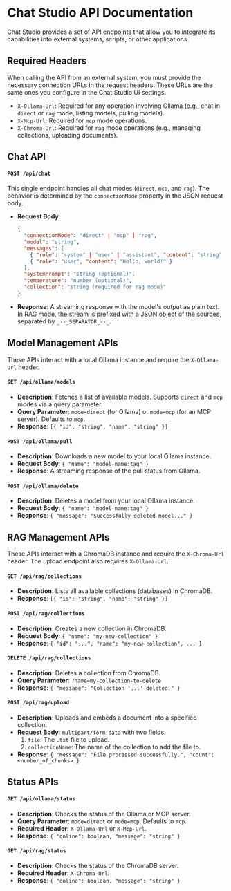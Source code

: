 # Chat Studio API Documentation

Chat Studio provides a set of API endpoints that allow you to integrate its capabilities into external systems, scripts, or other applications.

## Required Headers

When calling the API from an external system, you must provide the necessary connection URLs in the request headers. These URLs are the same ones you configure in the Chat Studio UI settings.

-   `X-Ollama-Url`: Required for any operation involving Ollama (e.g., chat in `direct` or `rag` mode, listing models, pulling models).
-   `X-Mcp-Url`: Required for `mcp` mode operations.
-   `X-Chroma-Url`: Required for `rag` mode operations (e.g., managing collections, uploading documents).

## Chat API

#### `POST /api/chat`

This single endpoint handles all chat modes (`direct`, `mcp`, and `rag`). The behavior is determined by the `connectionMode` property in the JSON request body.

-   **Request Body**:
    ```json
    {
      "connectionMode": "direct" | "mcp" | "rag",
      "model": "string",
      "messages": [
        { "role": "system" | "user" | "assistant", "content": "string" },
        { "role": "user", "content": "Hello, world!" }
      ],
      "systemPrompt": "string (optional)",
      "temperature": "number (optional)",
      "collection": "string (required for rag mode)"
    }
    ```
-   **Response**: A streaming response with the model's output as plain text. In RAG mode, the stream is prefixed with a JSON object of the sources, separated by `_--_SEPARATOR_--_`.

## Model Management APIs

These APIs interact with a local Ollama instance and require the `X-Ollama-Url` header.

#### `GET /api/ollama/models`

-   **Description**: Fetches a list of available models. Supports `direct` and `mcp` modes via a query parameter.
-   **Query Parameter**: `mode=direct` (for Ollama) or `mode=mcp` (for an MCP server). Defaults to `mcp`.
-   **Response**: `[{ "id": "string", "name": "string" }]`

#### `POST /api/ollama/pull`

-   **Description**: Downloads a new model to your local Ollama instance.
-   **Request Body**: `{ "name": "model-name:tag" }`
-   **Response**: A streaming response of the pull status from Ollama.

#### `POST /api/ollama/delete`

-   **Description**: Deletes a model from your local Ollama instance.
-   **Request Body**: `{ "name": "model-name:tag" }`
-   **Response**: `{ "message": "Successfully deleted model..." }`

## RAG Management APIs

These APIs interact with a ChromaDB instance and require the `X-Chroma-Url` header. The upload endpoint also requires `X-Ollama-Url`.

#### `GET /api/rag/collections`

-   **Description**: Lists all available collections (databases) in ChromaDB.
-   **Response**: `[{ "id": "string", "name": "string" }]`

#### `POST /api/rag/collections`

-   **Description**: Creates a new collection in ChromaDB.
-   **Request Body**: `{ "name": "my-new-collection" }`
-   **Response**: `{ "id": "...", "name": "my-new-collection", ... }`

#### `DELETE /api/rag/collections`

-   **Description**: Deletes a collection from ChromaDB.
-   **Query Parameter**: `?name=my-collection-to-delete`
-   **Response**: `{ "message": "Collection '...' deleted." }`

#### `POST /api/rag/upload`

-   **Description**: Uploads and embeds a document into a specified collection.
-   **Request Body**: `multipart/form-data` with two fields:
    1.  `file`: The `.txt` file to upload.
    2.  `collectionName`: The name of the collection to add the file to.
-   **Response**: `{ "message": "File processed successfully.", "count": <number_of_chunks> }`

## Status APIs

#### `GET /api/ollama/status`

-   **Description**: Checks the status of the Ollama or MCP server.
-   **Query Parameter**: `mode=direct` or `mode=mcp`. Defaults to `mcp`.
-   **Required Header**: `X-Ollama-Url` or `X-Mcp-Url`.
-   **Response**: `{ "online": boolean, "message": "string" }`

#### `GET /api/rag/status`

-   **Description**: Checks the status of the ChromaDB server.
-   **Required Header**: `X-Chroma-Url`.
-   **Response**: `{ "online": boolean, "message": "string" }`

